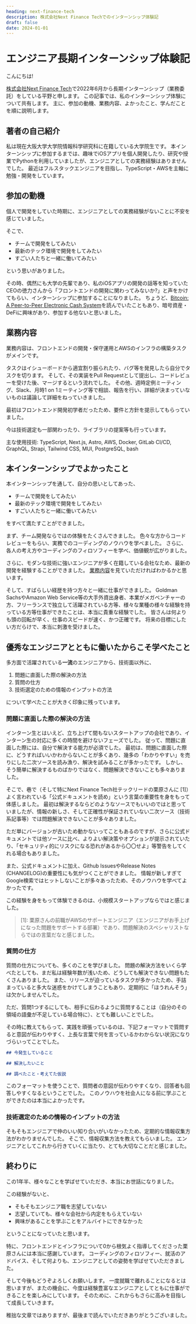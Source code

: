```yaml
---
heading: next-finance-tech
description: 株式会社Next Finance Techでのインターンシップ体験記
draft: false
date: 2024-01-01
---
```


# エンジニア長期インターンシップ体験記

こんにちは!

[株式会社Next Finance Tech](https://nxt-fintech.com/)で2022年6月から長期インターンシップ（業務委託）をしている平野と申します。
この記事では、私のインターンシップ体験について共有します。
主に、参加の動機、業務内容、よかったこと、学んだことを順に説明します。

## 著者の自己紹介

私は現在大阪大学大学院情報科学研究科に在籍している大学院生です。
本インターンシップに参加するまでは、趣味でiOSアプリを個人開発したり、研究や授業でPythonを利用していましたが、エンジニアとしての実務経験はありませんでした。
最近はフルスタックエンジニアを目指し、TypeScript・AWSを主軸に勉強・開発をしています。

## 参加の動機

個人で開発をしていた時期に、エンジニアとしての実務経験がないことに不安を感じていました。

そこで、

- チームで開発をしてみたい
- 最新のテック環境で開発をしてみたい
- すごい人たちと一緒に働いてみたい

という思いがありました。

その時、偶然にも大学の先輩であり、私のiOSアプリの開発の話等を知っていたCEOの徳力さんから「フロントエンドの開発に関わってみないか?」と声をかけてもらい、インターンシップに参加することになりました。
ちょうど、[Bitcoin: A Peer-to-Peer Electronic Cash System](https://bitcoin.org/bitcoin.pdf)を読んでいたこともあり、暗号資産・DeFiに興味があり、参加する他ないと思いました。

## 業務内容

業務内容は、フロントエンドの開発・保守運用とAWSのインフラの構築タスクがメインです。

タスクはイシューボードから適宜割り振られたり、バグ等を発見したら自分でタスクを切ります。
そして、その実装をPull Requestとして提出し、コードレビューを受けた後、マージするという流れでした。
その他、週時定例ミーティング、Slack、月時1 on 1ミーティング等で相談、報告を行い、詳細が決まっていないものは議論して詳細をねっていきました。

最初はフロントエンド開発初学者だったため、要件と方針を提示してもらっていました。

今は技術選定も一部関わったり、ライブラリの提案等も行っています。

主な使用技術: TypeScript, Next.js, Astro, AWS, Docker, GitLab CI/CD, GraphQL, Strapi, Tailwind CSS, MUI, PostgreSQL, bash

## 本インターンシップでよかったこと

本インターンシップを通して、自分の思いとしてあった、

- チームで開発をしてみたい
- 最新のテック環境で開発をしてみたい
- すごい人たちと一緒に働いてみたい

をすべて満たすことができました。

まず、チーム開発ならではの体験をたくさんできました。
色々な方からコードレビューをもらい、実務でのコーディングのノウハウを学べました。
さらに、各人の考え方やコーディングのフィロソフィーを学べ、価値観が広がりました。

さらに、モダンな技術に強いエンジニアが多く在籍している会社なため、最新の開発を経験することができました。
[業務内容](/blog/next-finance-tech#業務内容)を見ていただければわかるかと思います。

そして、すばらしい経歴を持つ方々と一緒に仕事ができました。
Goldman SachsやAmazon Web Service等の大手外資出身者、本業がメガベンチャーの方、フリーランスで独立して活躍されている方等、様々な業種の様々な経験を持っている方等仕事ができたことは、本当に貴重な経験でした。
皆さんは何よりも頭の回転が早く、仕事のスピードが速く、かつ正確です。
将来の目標にしたい方だらけで、本当に刺激を受けました。

## 優秀なエンジニアとともに働いたからこそ学べたこと

多方面で活躍されている**一流**のエンジニアから、技術面以外に、

1. 問題に直面した際の解決の方法
2. 質問の仕方
3. 技術選定のための情報のインプットの方法

について学べたことが大きく印象に残っています。

### 問題に直面した際の解決の方法

インターン生とはいえど、立ち上げて間もないスタートアップの会社であり、インターン生の対応に多くの時間を避けないフェーズでした。
従って、問題に直面した際には、自分で解決する能力が必須でした。
最初は、問題に直面した際に、どうすればいいかわからないことが多くあり、幾多の「わかりやすい」を売りにした二次ソースを読み漁り、解決を試みることが多かったです。
しかし、そう簡単に解決するものばかりではなく、問題解決できないことも多々ありました。

そこで、巷で（そして特にNext Finance Tech社テックリードの栗原さんに [1]）よく言われている「公式ドキュメントを読め」という言葉の重要性を身をもって体感しました。
最初は解決するならどのようなソースでもいいのではと思っていましたが、情報の新しさ、そして正確性が保証されていない二次ソース（技術系記事等）では問題解決できないことが多々ありました。

ただ単にバージョンが古いため動かないってこともあるのですが、さらに公式ドキュメントでは他ソースに比べ、よりよい解決策やオプションが提示されていたり、「セキュリティ的にリスクになる恐れがあるから〇〇せよ」等警告をしてくれる場合もありました。

また、公式ドキュメントに加え、Github IssuesやRelease Notes (CHANGELOG)の重要性にも気がつくことができました。
情報が新しすぎてGoogle検索ではヒットしないことが多々あったため、そのノウハウを学べてよかったです。

この経験を身をもって体験できるのは、小規模スタートアップならではと感じました。

> \[1]: 栗原さんの前職がAWSのサポートエンジニア（エンジニアがお手上げになった問題をサポートする部署）であり、問題解決のスペシャリストならではの言葉だなと感じました。

### 質問の仕方

質問の仕方についても、多くのことを学びました。
問題の解決方法をいくら学べたとしても、まだ私は経験年数が浅いため、どうしても解決できない問題もたくさんありました。
また、リリースが迫っているタスクが多かったため、手詰まっていると多大な迷惑をかけてしまうこともあり、定期的に「ほうれんそう」は欠かしませんでした。

ただ、質問1つするにしても、相手に伝わるように質問することは（自分のその領域の語彙が不足している場合特に）、とても難しいことでした。

その時に教えてもらって、実践を頑張っているのは、下記フォーマットで質問すると意図が伝わりやすく、上長な言葉で何を言っているかわからない状況になりづらいってことでした。

```markdown
## 今発生していること

## 解決したいこと

## 調べたこと・考えてた仮説
```

このフォーマットを使うことで、質問者の意図が伝わりやすくなり、回答者も回答しやすくなるということでした。
このノウハウを社会人になる前に学ぶことができたのは本当によかったです。

### 技術選定のための情報のインプットの方法

そもそもエンジニアで仲のいい知り合いがいなかったため、定期的な情報収集方法がわかりませんでした。
そこで、情報収集方法を教えてもらいました。
エンジニアとしてこれから行きていくに当たり、とても大切なことだと感じました。

## 終わりに

この1年半、様々なことを学ばせていただき、本当にお世話になりました。

この経験がないと、

- そもそもエンジニア職を志望していない
- 志望していても、様々な会社から内定をもらえていない
- 興味があることを学ぶことをアルバイトにできなかった

ということになっていたと思います。

特に、フロントエンドとインフラについて0から根気よく指導してくださった栗原さんには本当に感謝しています。
コーディングのフィロソフィー、就活のアドバイス、そして何よりも、エンジニアとしての姿勢を学ばせていただきました。

そして今後もどうぞよろしくお願いします。
一度就職で離れることになるとは思いますが、またの機会に、今度は経験豊富なエンジニアとしてともに仕事ができることを楽しみにしています。
そのために、これからもさらに高みを目指して成長していきます。

稚拙な文章ではありますが、最後まで読んでいただきありがとうございました。
